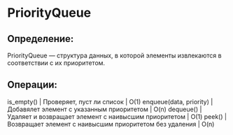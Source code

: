 # PriorityQueue
## Определение:
PriorityQueue — структура данных, в которой элементы извлекаются в соответствии с их приоритетом.

## Операции:
is_empty()              | Проверяет, пуст ли список                               | О(1)
enqueue(data, priority) | Добавялет элемент с указанным приоритетом               | O(n)
dequeue()               | Удаляет и возвращает элемент с наивысшим приоритетом    | O(1)
peek()                  | Возвращает элемент с наивысшим приоритетом без удаления | O(n)